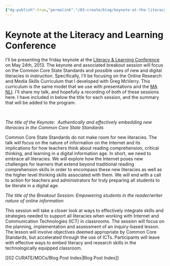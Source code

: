```yaml
---
{"dg-publish":true,"permalink":"/03-create/blog/keynote-at-the-literacy-and-learning-conference/","title":"Keynote at the Literacy and Learning Conference","tags":["literacy","online-collaborative-inquiry","online-content-construction","online-reading-comprehension","technology"]}
---
```


# Keynote at the Literacy and Learning Conference

I'll be presenting the friday keynote at the [Literacy & Learning Conference](http://www.bloomu.edu/literacy) on May 24th, 2013. The keynote and associated breakout session will focus on the Common Core State Standards and possible uses of new and digital literacies in instruction. Specifically, I'll be focusing on the Online Research and Media Skills Curriculum that I developed with Greg McVerry. This curriculum is the same model that we use with presentations and the [MA NLI](http://mnli.org/). I'll share my talk, and hopefully a recording of both of these sessions here. I have included in below the title for each session, and the summary that will be added to the program.

 

_The title of the Keynote:  Authentically and effectively embedding new literacies in the Common Core State Standards_

Common Core State Standards do not make room for new literacies. The talk will focus on the nature of information on the Internet and its implications for how teachers think about reading comprehension, critical thinking, and learning in a digital information age. In short, we need to embrace all literacies. We will explore how the Internet poses new challenges for learners that extend beyond traditional reading comprehension skills in order to encompass these new literacies as well as the higher level thinking skills associated with them. We will end with a call to action for teachers and administrators for truly preparing all students to be literate in a digital age.

_The title of the Breakout Session: Empowering students in the reader/writer nature of online information_

This session will take a closer look at ways to effectively integrate skills and strategies needed to support all literacies when working with Internet and Communication Technologies (ICT) in classrooms. The session will focus on the planning, implementation and assessment of an inquiry-based lesson. The lesson will involve objectives deemed appropriate by Common Core Standards, but accelerated through the use of ICTs. Participants will leave with effective ways to embed literacy and research skills in the technologically equipped classroom.

[[02 CURATE/MOCs/Blog Post Index\|Blog Post Index]]